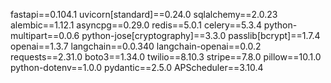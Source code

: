 fastapi==0.104.1
uvicorn[standard]==0.24.0
sqlalchemy==2.0.23
alembic==1.12.1
asyncpg==0.29.0
redis==5.0.1
celery==5.3.4
python-multipart==0.0.6
python-jose[cryptography]==3.3.0
passlib[bcrypt]==1.7.4
openai==1.3.7
langchain==0.0.340
langchain-openai==0.0.2
requests==2.31.0
boto3==1.34.0
twilio==8.10.3
stripe==7.8.0
pillow==10.1.0
python-dotenv==1.0.0
pydantic==2.5.0
APScheduler==3.10.4